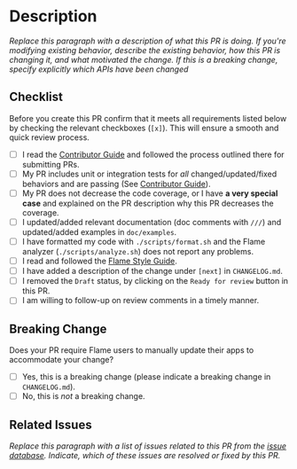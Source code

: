 # Description

*Replace this paragraph with a description of what this PR is doing. If you're modifying existing behavior, describe the existing behavior, how this PR is changing it, and what motivated the change. If this is a breaking change, specify explicitly which APIs have been changed*

## Checklist

Before you create this PR confirm that it meets all requirements listed below by checking the relevant checkboxes (`[x]`). This will ensure a smooth and quick review process.

- [ ] I read the [Contributor Guide] and followed the process outlined there for submitting PRs.
- [ ] My PR includes unit or integration tests for *all* changed/updated/fixed behaviors and are passing (See [Contributor Guide]).
- [ ] My PR does not decrease the code coverage, or I have __a very special case__ and explained on the PR description why this PR decreases the coverage.
- [ ] I updated/added relevant documentation (doc comments with `///`) and updated/added examples in `doc/examples`.
- [ ] I have formatted my code with `./scripts/format.sh` and the Flame analyzer (`./scripts/analyze.sh`) does not report any problems.
- [ ] I read and followed the [Flame Style Guide].
- [ ] I have added a description of the change under `[next]` in `CHANGELOG.md`.
- [ ] I removed the `Draft` status, by clicking on the `Ready for review` button in this PR.
- [ ] I am willing to follow-up on review comments in a timely manner.

## Breaking Change

Does your PR require Flame users to manually update their apps to accommodate your change?

- [ ] Yes, this is a breaking change (please indicate a breaking change in `CHANGELOG.md`).
- [ ] No, this is *not* a breaking change.

## Related Issues

*Replace this paragraph with a list of issues related to this PR from the [issue database]. Indicate, which of these issues are resolved or fixed by this PR.*

<!-- Links -->
[issue database]: https://github.com/flame-engine/flame/issues
[Contributor Guide]: https://github.com/flame-engine/flame/blob/main/CONTRIBUTING.md
[Flame Style Guide]: https://github.com/flame-engine/flame/blob/main/STYLEGUIDE.md
